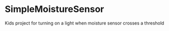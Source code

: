 # SimpleMoistureSensor
Kids project for turning on a light when moisture sensor crosses a threshold
